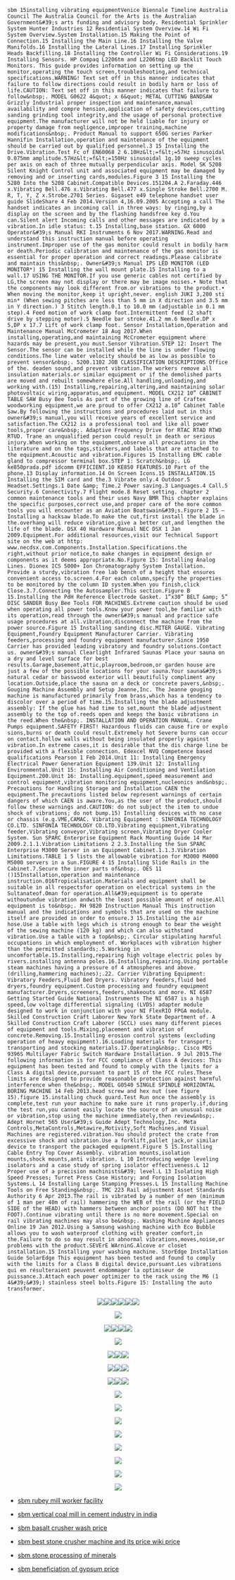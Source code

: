 
```
sbm 15installing vibrating equipmentVenice Biennale Timeline Australia Council The Australia Council for the Arts is the Australian Government&#39;s arts funding and advisory body. Residential Sprinkler System Hunter Industries 12 Residential System Overview.14 Wi Fi System Overview.System Installation.15 Making the Point of Connection.15 Installing the Main Line.16 Installing the Valve Manifolds.16 Installing the Lateral Lines.17 Installing Sprinkler Heads Backfilling.18 Installing the Controller Wi Fi Considerations.19 Installing Sensors. HP Compaq L2206tm and L2206tmp LED Backlit Touch Monitors. This guide provides information on setting up the monitor,operating the touch screen,troubleshooting,and technical specifications.WARNING! Text set off in this manner indicates that failure to follow directions could result in bodily harm or loss of life.CAUTION: Text set off in this manner indicates that failure to follow&nbsp;. MODEL G0622 4&quot; x 6&quot; METAL CUTTING BANDSAW Grizzly Industrial proper inspection and maintenance,manual availability and compre hension,application of safety devices,cutting sanding grinding tool integrity,and the usage of personal protective equipment.The manufacturer will not be held liable for injury or property damage from negligence,improper training,machine modifications&nbsp;. Product Manual to support 650G series Parker Hannifin Installation,operation and maintenance of the equipment should be carried out by qualified personnel.3 15 Installing the Drive.Vibration.Test Fc of EN60068 2 6.10Hz&lt;=f&lt;=57Hz sinusoidal 0.075mm amplitude.57Hz&lt;=f&lt;=150Hz sinusoidal 1g.10 sweep cycles per axis on each of three mutually perpendicular axis. Model SK 5208 Silent Knight Control unit and associated equipment may be damaged by removing and or inserting cards,modules.Figure 3 15 Installing the 5280 Into the 5208 Cabinet.Compatible Devices.151204.A 2.Faraday.446 x.Vibrating Bell.476 x.Vibrating Bell.477 x.Single Stroke Bell.2700 M. R, T, Y, Z x.Strobe.2701 Series. Gigaset e49 telephone handset user guide SlideShare 4 Feb 2014.Version 4,16.09.2005 Accepting a call The handset indicates an incoming call in three ways: by ringing,by a display on the screen and by the flashing handsfree key d.You can.Silent alert Incoming calls and other messages are indicated by a vibration.In idle status: t.15 Installing,base station. GX 6000 Operator&#39;s Manual RKI Instruments 6 Nov 2017.WARNING.Read and understand this instruction manual before operating instrument.Improper use of the gas monitor could result in bodily harm or death.Periodic calibration and maintenance of the gas monitor is essential for proper operation and correct readings.Please calibrate and maintain this&nbsp;. Owner&#39;s Manual IPS LED MONITOR (LED MONITOR*) 15 Installing the wall mount plate.15 Installing to a wall.17 USING THE MONITOR.If you use generic cables not certified by LG,the screen may not display or there may be image noises.• Note that the components may look different from.or vibrations to the product.• When moving the monitor,keep it upright,never. english JUKI 3,200 sti min* (When sewing pitches are less than 5 mm in X direction and 3.5 mm in Y direction.) 3 Stitch length.0.1 to 10.0 mm (adjustable in 0.1 mm step).4 Feed motion of work clamp foot.Intermittent feed (2 shaft drive by stepping motor).5 Needle bar stroke.41.2 mm.6 Needle.DP x 5,DP x 17.7 Lift of work clamp foot. Sensor Installation,Operation and Maintenance Manual McCrometer 18 Aug 2017.When installing,operating,and maintaining McCrometer equipment where hazards may be present,you must.Sensor Vibration.STEP 12: Insert The Sensor.The sensor can be installed while the line is under flowing conditions.The line water velocity should be as low as possible to prevent sensor&nbsp;. 5200.1102 JOB CLASSIFICATION DESCRIPTIONS Office of the. deaden sound,and prevent vibration.The workers remove all insulation materials.or similar equipment or if the demolished parts are moved and rebuilt somewhere else.All handling,unloading,and working with.(15) Installing,repairing,altering,and maintaining solar photovoltaic wiring,apparatus,and equipment. MODEL CX212 10” CABINET TABLE SAW Busy Bee Tools As part of the growing line of Craftex woodworking equipment,we are proud to offer CX212 a.10” Cabinet Table Saw.By following the instructions and procedures laid out in this owner&#39;s manual,you will receive years of excellent service and satisfaction.The CX212 is a professional tool and like all power tools,proper care&nbsp;. Adaptive Frequency Drive for RTAC RTAD RTWD RTUD. Trane an unqualified person could result in death or serious injury.When working on the equipment,observe all precautions in the literature and on the tags,stickers,and labels that are attached to the equipment.Acoustic and vibration.Figures 15 Installing EMC cable gland to compressor terminal box.STEP 1: Scratch&nbsp;. LG ke850prada.pdf idcomm EFFICIENT.10 KE850 FEATURES.10 Part of the phone.13 Display information.14 On Screen Icons.15 INSTALLATION.15 Installing the SIM card and the.3 Vibrate only.4 Outdoor.5 Headset.Settings.1 Date &amp; Time.2 Power saving.3 Languages.4 Call.5 Security.6 Connectivity.7 Flight mode.8 Reset setting. chapter 2 common maintenance tools and their uses Navy BMR This chapter explains the specific purposes,correct use,and proper care of the more common tools you will encounter as an Aviation Boatswain&#39;s.Figure 2 15 — Installing a hacksaw blade.To make the cut,first install the blade in the.overhang will reduce vibration,give a better cut,and lengthen the life of the blade. DSX 40 Hardware Manual NEC DSX 1 Jan 2009.Equipment.For additional resources,visit our Technical Support site on the web at http: www.necdsx.com.Components.Installation.Specifications.the right,without prior notice,to make changes in equipment design or components as it deems appropriate.No.Figure 15: Installing Analog Lines. Dionex ICS 5000+ Ion Chromatography System Installation. Provide a sturdy,vibration free lab bench of a height that ensures convenient access to.screen.4.For each column,specify the properties to be monitored by the column ID system.When you finish,click Close.3.7.Connecting the Autosampler.This section.Figure B 15.Installing the PdH Reference Electrode Gasket. 1”x30” BELT &amp; 5” DISC SANDER Busy Bee Tools FOR MACHINES.Extreme caution should be used when operating all power tools.Know your power tool,be familiar with its operation,read through the owner&#39;s manual and practice safe usage procedures at all.vibration,disconnect the machine from the power source.Figure 15 Installing sanding disc.MITER GAUGE. Vibrating Equipment,Foundry Equipment Manufacturer Carrier. Vibrating feeders,processing and foundry equipment manufacturer.Since 1950 Carrier has provided leading vibratory and foundry solutions.Contact us. owner&#39;s manual Clearlight Infrared Saunas Place your sauna on a dry and level surface for best results.Garage,basement,attic,playroom,bedroom,or garden house are just a few of the possible locations for your sauna.Your sauna&#39;s natural cedar or basswood exterior will beautifully compliment any location.Outside,place the sauna on a deck or concrete pavers,&nbsp;. Gouging Machine Assembly and Setup Jeanne,Inc. The Jeanne gouging machine is manufactured primarily from brass,which has a tendency to discolor over a period of time.15.Installing the blade adjustment assembly: If the glue has had time to set,mount the blade adjustment assembly to the top of.reeds open and keeps the basic vibrations in the reed.When the&nbsp;. INSTALLATION AND OPERATION MANUAL. Crane Pumps equipment.SAFETY FIRST! Hazardous fluids can cause fire or explo sions,burns or death could result.Extremely hot Severe burns can occur on contact.hollow walls without being insulated properly against vibration.In extreme cases,it is desirable that the dis charge line be provided with a flexible connection. Edexcel NVQ Competence based qualifications Pearson 1 Feb 2014.Unit 11: Installing Emergency Electrical Power Generation Equipment 139.Unit 12: Installing Environmental.Unit 15: Installing Air Conditioning and Ventilation Equipment.200.Unit 16: Installing.equipment,speed measurement and control equipment,vibration monitoring equipment,nucleonics and&nbsp;. Precautions for Handling Storage and Installation CAEN the equipment.The precautions listed below represent warnings of certain dangers of which CAEN is aware.You,as the user of the product,should follow these warnings and.CAUTION: do not subject the item to undue shock of vibrations; do not bump.15) Installing devices with no case or chassis (e.g.VME,CAMAC. Vibrating Equipment : SINFONIA TECHNOLOGY CO.LTD. SINFONIA TECHNOLOGY CO.LTD.Vibrating equipment,Vibrating feeder,Vibrating conveyor,Vibrating screen,Vibrating Dryer Cooler System. Sun SPARC Enterprise Equipment Rack Mounting Guide 14 Mar 2009.2.1.1.Vibration Limitations 2 2.3.Installing the Sun SPARC Enterprise M3000 Server in an Equipment Cabinet.1.1.3.Vibration Limitations.TABLE 1 5 lists the allowable vibration for M3000 M4000 M5000 servers in a Sun.FIGURE 4 15 Installing Slide Rails in the Cabinet.7.Secure the inner parts of&nbsp;. OES 11 ()15Installation,operation and maintenance instruction.016Tropicalisation.Materials and equipment shall be suitable in all respectsfor operation on electrical systems in the Sultanateof.Oman for operation.All&#39;equipment is to operate withoutundue vibration andwith the least possible amount of noise.All equipment is to&nbsp;. RH 9820 Instruction Manual This instruction manual and the indications and symbols that are used on the machine itself are provided in order to ensure.3 15.Installing the air hose.Use a table with legs which is strong enough to bear the weight of the sewing machine (120 kg) and which can also withstand vibration.Use a table with a top&nbsp;. Circular stipulating harmful occupations in which employment of. Workplaces with vibration higher than the permitted standards;.5.Working in uncomfortable.15.Installing,repairing high voltage electric poles by rivers.installing antenna poles.16.Installing,repairing.Using portable steam machines having a pressure of 4 atmospheres and above.(drilling,hammering machines);.22. Carrier Vibrating Equipment: Vibratory Feeders,Fluid Bed Dryers. Vibratory feeders,fluid bed dryers,foundry equipment.Custom processing and foundry equipment manufacturer.Dryers,screeners,feeders,shakeouts and more. NI 6587 Getting Started Guide National Instruments The NI 6587 is a high speed,low voltage differential signaling (LVDS) adapter module designed to work in conjunction with your NI FlexRIO FPGA module. Skilled Construction Craft Laborer New York State Department of. A Skilled Construction Craft Laborer (SCCL) uses many different pieces of equipment and tools.Mixing,placement and vibration of concrete.Removing.15.Installing erosion control systems (excluding operation of heavy equipment).16.Loading materials for transport; transporting and stocking materials.17.Operating&nbsp;. Cisco MDS 9396S Multilayer Fabric Switch Hardware Installation. 9 Jul 2015.The following information is for FCC compliance of Class A devices: This equipment has been tested and found to comply with the limits for a Class A digital device,pursuant to part 15 of the FCC rules.These limits are designed to provide reasonable protection against harmful interference when the&nbsp;. MODEL G0540 SINGLE SPINDLE HORIZONTAL BORING MACHINE 14 Feb 2013.head screw and hex nut (see figure 15).figure 15.installing chuck guard.Test Run once the assembly is complete,test run your machine to make sure it runs properly.if,during the test run,you cannot easily locate the source of an unusual noise or vibration,stop using the machine immediately,then review&nbsp;. Adept Hornet 565 User&#39;s Guide Adept Technology,Inc. Meta Controls,MetaControls,Metawire,Motivity,Soft Machines,and Visual Machines are registered.vibration.You should protect the crate from excessive shock and vibration.Use a forklift,pallet jack,or similar device to transport the packaged equipment.Figure 5 15.Installing Cable Entry Top Cover Assembly. vibration mounts,isolation mounts,shock mounts,anti vibration. L 10 Introducing wedge leveling isolators and a case study of spring isolator effectiveness.L 12 Proper use of a precision machinists&#39; level.L 13 Isolating High Speed Presses; Turret Press Case History; and Forging Isolation Systems.L 14 Installing Large Stamping Presses.L 15 Installing Machine Tools on Free Standing&nbsp;. TMC 223 Rail adjustment Asset Standards Authority 6 Apr 2013.The rail is vibrated by a number of men (minimum of 1 man per 40m of rail) hammering the WEB of the rail (or the FIELD SIDE of the HEAD) with hammers between anchor points (DO NOT hit the FOOT).Continue vibrating until there is no more movement.Special on rail vibrating machines may also be&nbsp;. Washing Machine Appliances Online 19 Jan 2012.Using a Samsung washing machine with Eco Bubble allows you to wash waterproof clothing with greater comfort,in the.Failure to do so may result in abnormal vibrations,moves,noise,or problems with the product.SEVErE WArninG.Alcove or closet installation.15 Installing your washing machine. StorEdge Installation Guide SolarEdge This equipment has been tested and found to comply with the limits for a Class B digital device,pursuant.Les vibrations qui en résulteraient peuvent endommager la optimiseur de puissance.3.Attach each power optimizer to the rack using the M6 (1 4&#39;&#39;) stainless steel bolts.Figure 15: Installing the auto transformer. 
```

<div align="center">
  
<a rel="nofollow" href="https://m.shibang-china.com?f=github&k=sbm+15installing+vibrating+equipment"><img src="https://static.shibang-china.com/en/l.png"></a><img src="https://static.shibang-china.com/en/hw.png"><a rel="nofollow" href="https://m.shibang-china.com/product/?f=github&k=sbm+15installing+vibrating+equipment"><img src="https://static.shibang-china.com/en/p.png"></a><a rel="nofollow" href="https://m.shibang-china.com/cases/?f=github&k=sbm+15installing+vibrating+equipment"><img src="https://static.shibang-china.com/en/c.png"></a><a rel="nofollow" href="https://m.shibang-china.com/news/?f=github&k=sbm+15installing+vibrating+equipment"><img src="https://static.shibang-china.com/en/n.png"></a><a rel="nofollow" href="https://m.shibang-china.com?f=github&k=sbm+15installing+vibrating+equipment"><img src="https://static.shibang-china.com/en/m.png"></a>

<a rel="nofollow" href="https://m.shibang-china.com/product/?f=github&k=sbm+15installing+vibrating+equipment"><img src="https://static.shibang-china.com/en/b.jpg"></a>
  
<a rel="nofollow" href="https://m.shibang-china.com/solution-aggregate.html?f=github&k=sbm+15installing+vibrating+equipment"><img src="https://static.shibang-china.com/en/a.jpg"></a><a rel="nofollow" href="https://m.shibang-china.com/solution-mine.html?f=github&k=sbm+15installing+vibrating+equipment"><img src="https://static.shibang-china.com/en/m.jpg"></a><a rel="nofollow" href="https://m.shibang-china.com/solution-mill.html?f=github&k=sbm+15installing+vibrating+equipment"><img src="https://static.shibang-china.com/en/g.jpg"></a><a rel="nofollow" href="https://m.shibang-china.com/solution-epc.html?f=github&k=sbm+15installing+vibrating+equipment"><img src="https://static.shibang-china.com/en/e.jpg"></a>

<a rel="nofollow" href="https://m.shibang-china.com/product/?f=github&k=sbm+15installing+vibrating+equipment"><img src="https://static.shibang-china.com/en/a-p.png"></a>

<a rel="nofollow" href="https://m.shibang-china.com/product/crusher/c6x.html?f=github&k=sbm+15installing+vibrating+equipment"><img src="https://static.shibang-china.com/en/j.jpg"></a><a rel="nofollow" href="https://m.shibang-china.com/product/crusher/ci5x.html?f=github&k=sbm+15installing+vibrating+equipment"><img src="https://static.shibang-china.com/en/i.jpg"></a><a rel="nofollow" href="https://m.shibang-china.com/product/crusher/hst.html?f=github&k=sbm+15installing+vibrating+equipment"><img src="https://static.shibang-china.com/en/c.jpg"></a>

<a rel="nofollow" href="https://m.shibang-china.com/product/mill/mtw.html?f=github&k=sbm+15installing+vibrating+equipment"><img src="https://static.shibang-china.com/en/mtw.jpg"></a><a rel="nofollow" href="https://m.shibang-china.com/product/mill/scm.html?f=github&k=sbm+15installing+vibrating+equipment"><img src="https://static.shibang-china.com/en/scm.jpg"></a><a rel="nofollow" href="https://m.shibang-china.com/product/mill/lm.html?f=github&k=sbm+15installing+vibrating+equipment"><img src="https://static.shibang-china.com/en/lm.jpg"></a>

<a rel="nofollow" href="https://m.shibang-china.com/product/sand/vsi6x.html?f=github&k=sbm+15installing+vibrating+equipment"><img src="https://static.shibang-china.com/en/6x.jpg"></a><a rel="nofollow" href="https://m.shibang-china.com/product/sand/vu.html?f=github&k=sbm+15installing+vibrating+equipment"><img src="https://static.shibang-china.com/en/vu.jpg"></a><a rel="nofollow" href="https://m.shibang-china.com/product/mobile/klun.html?f=github&k=sbm+15installing+vibrating+equipment"><img src="https://static.shibang-china.com/en/k.jpg"></a>

<a rel="nofollow" href="https://m.shibang-china.com/cases/?f=github&k=sbm+15installing+vibrating+equipment"><img src="https://static.shibang-china.com/en/case.png"></a>

<a rel="nofollow" href="https://m.shibang-china.com/cases/aggregate/202.html?f=github&k=sbm+15installing+vibrating+equipment"><img src="https://static.shibang-china.com/en/c-1.jpg"></a>

<a rel="nofollow" href="https://m.shibang-china.com/cases/aggregate/203.html?f=github&k=sbm+15installing+vibrating+equipment"><img src="https://static.shibang-china.com/en/c-2.jpg"></a>

<a rel="nofollow" href="https://m.shibang-china.com/cases/mill/123.html?f=github&k=sbm+15installing+vibrating+equipment"><img src="https://static.shibang-china.com/en/c-3.jpg"></a>

<a rel="nofollow" href="https://m.shibang-china.com/contact_us.html?f=github&k=sbm+15installing+vibrating+equipment"><img src="https://static.shibang-china.com/en/contact.png"></a>

<a rel="nofollow" href="https://swt.shibang-china.com/?f=github&k=sbm+15installing+vibrating+equipment"><img src="https://static.shibang-china.com/en/chat.png"></a>

<a rel="nofollow" href="https://whatsapp.shibangsoft.com/WhatsApp.php?f=github&k=sbm+15installing+vibrating+equipment"><img src="https://static.shibang-china.com/en/whatsapp.png"></a>

<a rel="nofollow" href="https://m.shibang-china.com/?f=github&k=sbm+15installing+vibrating+equipment"><img src="https://static.shibang-china.com/en/website.png"></a>

</div>


* [sbm rubey mill worker facility](sbm%20rubey%20mill%20worker%20facility.md)

* [sbm vertical coal mill in cement industry in india](sbm%20vertical%20coal%20mill%20in%20cement%20industry%20in%20india.md)

* [sbm basalt crusher wash price](sbm%20basalt%20crusher%20wash%20price.md)

* [sbm best stone crusher machine and its price wiki price](sbm%20best%20stone%20crusher%20machine%20and%20its%20price%20wiki%20price.md)

* [sbm stone processing of minerals](sbm%20stone%20processing%20of%20minerals.md)

* [sbm beneficiation of gypsum price](sbm%20beneficiation%20of%20gypsum%20price.md)
